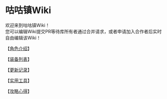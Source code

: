# 咕咕镇Wiki
欢迎来到咕咕镇Wiki！   
您可以编辑Wiki提交PR等待库所有者通过合并请求，或者申请加入合作者后实时自由编辑该Wiki！   

【[角色介绍](char.md)】   

【[装备列表](equip.md)】   

【[更新记录](changelog.md)】   

【[实用工具](tool.md)】   

【[攻略心得](article/index.md)】   
